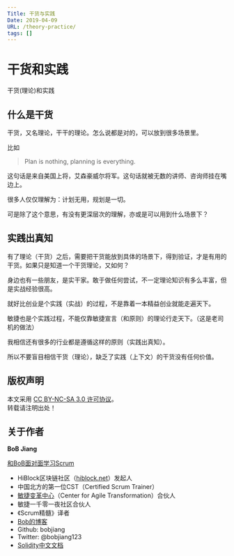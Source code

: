 ```yaml
---
Title: 干货与实践
Date: 2019-04-09
URL: /theory-practice/ 
tags: []
---
```


# 干货和实践

干货(理论)和实践

## 什么是干货
干货，又名理论，干干的理论。怎么说都是对的，可以放到很多场景里。

比如

> Plan is nothing, planning is everything. 

这句话是来自美国上将，艾森豪威尔将军。这句话就被无数的讲师、咨询师挂在嘴边上。

很多人仅仅理解为：计划无用，规划是一切。

可是除了这个意思，有没有更深层次的理解，亦或是可以用到什么场景下？

## 实践出真知
有了理论（干货）之后，需要把干货能放到具体的场景下，得到验证，才是有用的干货。如果只是知道一个干货理论，又如何？

身边也有一些朋友，是实干家。敢于做任何尝试，不一定理论知识有多么丰富，但是实战经验很高。

就好比创业是个实践（实战）的过程，不是靠着一本精益创业就能走遍天下。

敏捷也是个实践过程，不能仅靠敏捷宣言（和原则）的理论行走天下。（这是老司机的做法）

我相信还有很多的行业都是遵循这样的原则（实践出真知）。

所以不要盲目相信干货（理论），缺乏了实践（上下文）的干货没有任何价值。


## 版权声明

本文采用 [CC BY-NC-SA 3.0 许可协议](https://creativecommons.org/licenses/by-nc-sa/3.0/deed.zh)。  
转载请注明出处！

## 关于作者

**BoB Jiang**

[和BoB面对面学习Scrum](https://appmopev1px9533.h5.xiaoeknow.com/homepage) 

- HiBlock区块链社区（[hiblock.net](https://hiblock.net)）发起人  
- 中国北方的第一位CST（Certified Scrum Trainer）  
- [敏捷变革中心](https://www.c4at.cn/)（Center for Agile Transformation）合伙人  
- 敏捷一千零一夜社区合伙人  
- 《Scrum精髓》译者
- [Bob的博客](http://www.bobjiang.com)
- Github: bobjiang
- Twitter: @bobjiang123
- [Solidity中文文档](https://solidity-cn.readthedocs.io/zh/develop/)